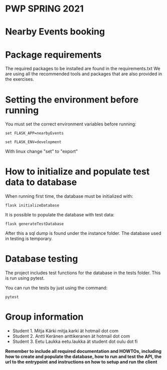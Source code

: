 # PWP SPRING 2021
# Nearby Events booking

# Package requirements
The required packages to be installed are found in the requirements.txt
We are using all the recommended tools and packages that are also provided in the exercises.

# Setting the environment before running
You must set the correct environment variables before running:

    set FLASK_APP=nearbyEvents

    set FLASK_ENV=development

With linux change "set" to "export"
# How to initialize and populate test data to database
When running first time, the database must be initialized with:

    flask initializeDatabase

It is possible to populate the database with test data:

    flask generateTestDatabase
    
After this a sql dump is found under the instance folder. The database used in testing is temporary.

# Database testing
The project includes test functions for the database in the tests folder. This is run using 
    pytest.

You can run the tests by just using the command:

    pytest

# Group information
* Student 1. Mitja Kärki mitja.karki ät hotmail dot com
* Student 2. Antti Keränen anttikeranen ät hotmail dot com
* Student 3. Eetu Laukka eetu.laukka ät student dot oulu dot fi

__Remember to include all required documentation and HOWTOs, including how to create and populate the database, how to run and test the API, the url to the entrypoint and instructions on how to setup and run the client__



